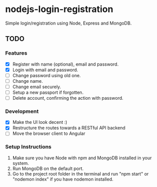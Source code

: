 # nodejs-login-registration
Simple login/registration using Node, Express and MongoDB.

## TODO
### Features
- [x] Register with name (optional), email and password.
- [x] Login with email and password.
- [ ] Change password using old one.
- [ ] Change name.
- [ ] Change email securely.
- [ ] Setup a new passport if forgotten.
- [ ] Delete account, confirming the action with password.

### Development
- [x] Make the UI look decent :)
- [x] Restructure the routes towards a RESTful API backend
- [ ] Move the browser client to Angular

### Setup Instructions
1. Make sure you have Node with npm and MongoDB installed in your system.
2. Run MongoDB on the default port.
3. Go to the project root folder in the terminal and run "npm start" or "nodemon index" if you have nodemon installed.
